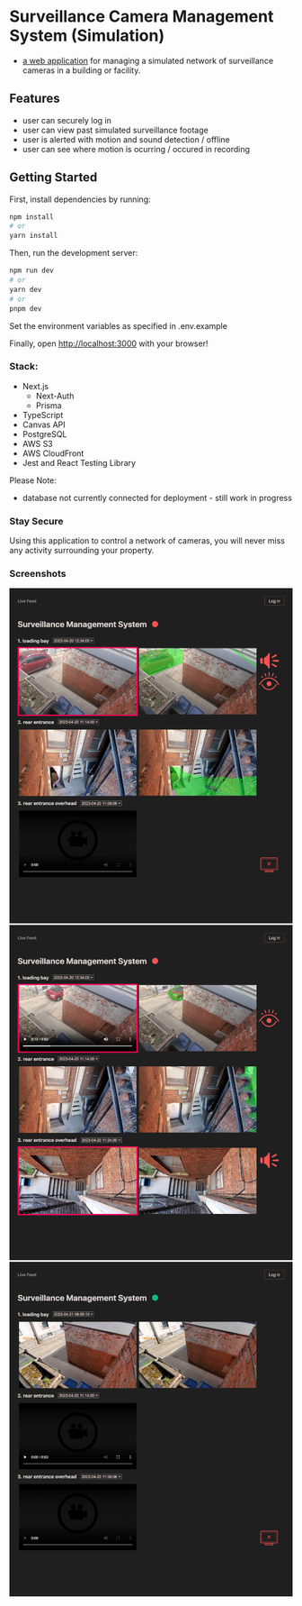 # Surveillance Camera Management System (Simulation)

- [a web application]("https://surveillance-camera-management-system.vercel.app/") for managing a simulated network of surveillance cameras
in a building or facility.

## Features
- user can securely log in
- user can view past simulated surveillance footage
- user is alerted with motion and sound detection / offline 
- user can see where motion is ocurring / occured in recording 

## Getting Started

First, install dependencies by running:

```bash
npm install
# or
yarn install
```

Then, run the development server:

```bash
npm run dev
# or
yarn dev
# or
pnpm dev
```

Set the environment variables as specified in .env.example


Finally, open [http://localhost:3000](http://localhost:3000) with your browser!


### Stack:

- Next.js
  - Next-Auth
  - Prisma
- TypeScript
- Canvas API
- PostgreSQL
- AWS S3
- AWS CloudFront
- Jest and React Testing Library

Please Note:

- database not currently connected for deployment - still work in progress

### Stay Secure

Using this application to control a network of cameras, you will never miss any activity surrounding your property.

### Screenshots

![1](/docs/SMS_1.png?raw=true "1")
![1](/docs/SMS_2.png?raw=true "2")
![1](/docs/SMS_3.png?raw=true "3")